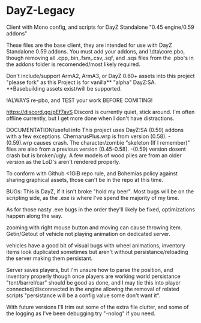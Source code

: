# DayZ-Legacy
Client with Mono config, and scripts for DayZ Standalone "0.45 engine/0.59 addons"

These files are the base client, they are intended for use with DayZ Standalone 0.59 addons.
You must add your addons, and \dta\core.pbo,
 though removing all .cpp,.bin,.fsm,.csv,.sqf, and .sqs files
 from the .pbo's in the addons folder is recomended/most likely required.
 
Don't include/support ArmA2, ArmA3, or DayZ 0.60+ assets into this project "please fork"
 as this Project is for vanilla** "alpha" DayZ:SA. 
 **Basebuilding assets exist/will be supported.
 
!ALWAYS re-pbo, and TEST your work BEFORE COMITING!

 https://discord.gg/pEf7avS
Discord is currently quiet, stick around. 
I'm often offline currently, but I get more done when I don't have distractions.
 
 DOCUMENTATION/useful info
This project uses DayZ:SA (0.59) addons with a few exceptions.
ChernarusPlus.wrp is from version (0.58). -(0.59).wrp causes crash.
The character/zombie "skeleton (If I remember)" files are also from a previous version (0.45-0.58). -(0.59) version dosent crash but is broken/ugly. 
A few models of wood piles are from an older version as the LoD's aren't rendered properly.

To conform with Github <1GiB repo rule, and Bohemias policy against sharing graphical assets, those can't be in the repo at this time.

BUGs:
This is DayZ, if it isn't broke "hold my beer".
Most bugs will be on the scripting side, as the .exe is where I've spend the majority of my time.

As for those nasty .exe bugs in the order they'll likely be fixed, optimizations happen along the way.

zooming with right mouse button and moving can cause throwing item.
Getin/Getout of vehicle not playing animation on dedicated server.

vehicles have a good bit of visual bugs with wheel animations, inventory items look duplicated sometimes but aren't without persistance/reloading the server making them persistant.

Server saves players, but I'm unsure how to parse the position, and inventory properly
 though once players are working world persistance "tent/barrel/car" should be good as done,
 and I may tie this into player connected/disconnected in the engine allowing the removal of related scripts "persistance will be a config value some don't want it".

With future versions I'll trim out some of the extra file clutter, and some of the logging as I've been debugging try "-nolog" if you need.
